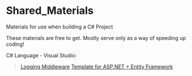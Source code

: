 # Shared_Materials
 Materials for use when building a C# Project

These materials are free to get.
Mostly serve only as a way of speeding up coding!



C# Language - Visual Studio:
>[Logging Middleware](https://github.com/Anoarai/Shared_Materials/blob/main/LoggingMiddleware.cs)
>[Template for ASP.NET + Entity Framework](https://github.com/Anoarai/Shared_Materials/tree/main/C%23/ASP.NET%20Entity%20Framework%20Setup/Template%20for%20ASP.NET%20%2B%20entity%20framework)
